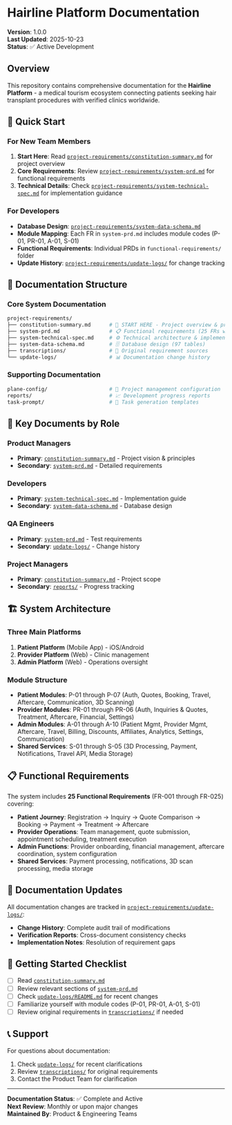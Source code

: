 # Hairline Platform Documentation

**Version**: 1.0.0  
**Last Updated**: 2025-10-23  
**Status**: ✅ Active Development

## Overview

This repository contains comprehensive documentation for the **Hairline Platform** - a medical tourism ecosystem connecting patients seeking hair transplant procedures with verified clinics worldwide.

## 🚀 Quick Start

### For New Team Members

1. **Start Here**: Read [`project-requirements/constitution-summary.md`](project-requirements/constitution-summary.md) for project overview
2. **Core Requirements**: Review [`project-requirements/system-prd.md`](project-requirements/system-prd.md) for functional requirements
3. **Technical Details**: Check [`project-requirements/system-technical-spec.md`](project-requirements/system-technical-spec.md) for implementation guidance

### For Developers

- **Database Design**: [`project-requirements/system-data-schema.md`](project-requirements/system-data-schema.md)
- **Module Mapping**: Each FR in `system-prd.md` includes module codes (P-01, PR-01, A-01, S-01)
- **Functional Requirements**: Individual PRDs in `functional-requirements/` folder
- **Update History**: [`project-requirements/update-logs/`](project-requirements/update-logs/) for change tracking

## 📁 Documentation Structure

### Core System Documentation

```sh
project-requirements/
├── constitution-summary.md      # 🎯 START HERE - Project overview & principles
├── system-prd.md                # 📋 Functional requirements (25 FRs with module mapping)
├── system-technical-spec.md     # ⚙️ Technical architecture & implementation
├── system-data-schema.md        # 🗄️ Database design (97 tables)
├── transcriptions/              # 📝 Original requirement sources
└── update-logs/                 # 📊 Documentation change history
```

### Supporting Documentation

```sh
plane-config/                    # 🔧 Project management configuration
reports/                         # 📈 Development progress reports
task-prompt/                     # 📝 Task generation templates
```

## 🎯 Key Documents by Role

### Product Managers

- **Primary**: [`constitution-summary.md`](project-requirements/constitution-summary.md) - Project vision & principles
- **Secondary**: [`system-prd.md`](project-requirements/system-prd.md) - Detailed requirements

### Developers

- **Primary**: [`system-technical-spec.md`](project-requirements/system-technical-spec.md) - Implementation guide
- **Secondary**: [`system-data-schema.md`](project-requirements/system-data-schema.md) - Database design

### QA Engineers

- **Primary**: [`system-prd.md`](project-requirements/system-prd.md) - Test requirements
- **Secondary**: [`update-logs/`](project-requirements/update-logs/) - Change history

### Project Managers

- **Primary**: [`constitution-summary.md`](project-requirements/constitution-summary.md) - Project scope
- **Secondary**: [`reports/`](reports/) - Progress tracking

## 🏗️ System Architecture

### Three Main Platforms

1. **Patient Platform** (Mobile App) - iOS/Android
2. **Provider Platform** (Web) - Clinic management
3. **Admin Platform** (Web) - Operations oversight

### Module Structure

- **Patient Modules**: P-01 through P-07 (Auth, Quotes, Booking, Travel, Aftercare, Communication, 3D Scanning)
- **Provider Modules**: PR-01 through PR-06 (Auth, Inquiries & Quotes, Treatment, Aftercare, Financial, Settings)
- **Admin Modules**: A-01 through A-10 (Patient Mgmt, Provider Mgmt, Aftercare, Travel, Billing, Discounts, Affiliates, Analytics, Settings, Communication)
- **Shared Services**: S-01 through S-05 (3D Processing, Payment, Notifications, Travel API, Media Storage)

## 📋 Functional Requirements

The system includes **25 Functional Requirements** (FR-001 through FR-025) covering:

- **Patient Journey**: Registration → Inquiry → Quote Comparison → Booking → Payment → Treatment → Aftercare
- **Provider Operations**: Team management, quote submission, appointment scheduling, treatment execution
- **Admin Functions**: Provider onboarding, financial management, aftercare coordination, system configuration
- **Shared Services**: Payment processing, notifications, 3D scan processing, media storage

## 🔄 Documentation Updates

All documentation changes are tracked in [`project-requirements/update-logs/`](project-requirements/update-logs/):

- **Change History**: Complete audit trail of modifications
- **Verification Reports**: Cross-document consistency checks
- **Implementation Notes**: Resolution of requirement gaps

## 🎯 Getting Started Checklist

- [ ] Read [`constitution-summary.md`](project-requirements/constitution-summary.md)
- [ ] Review relevant sections of [`system-prd.md`](project-requirements/system-prd.md)
- [ ] Check [`update-logs/README.md`](project-requirements/update-logs/README.md) for recent changes
- [ ] Familiarize yourself with module codes (P-01, PR-01, A-01, S-01)
- [ ] Review original requirements in [`transcriptions/`](project-requirements/transcriptions/) if needed

## 📞 Support

For questions about documentation:

1. Check [`update-logs/`](project-requirements/update-logs/) for recent clarifications
2. Review [`transcriptions/`](project-requirements/transcriptions/) for original requirements
3. Contact the Product Team for clarification

---

**Documentation Status**: ✅ Complete and Active  
**Next Review**: Monthly or upon major changes  
**Maintained By**: Product & Engineering Teams
